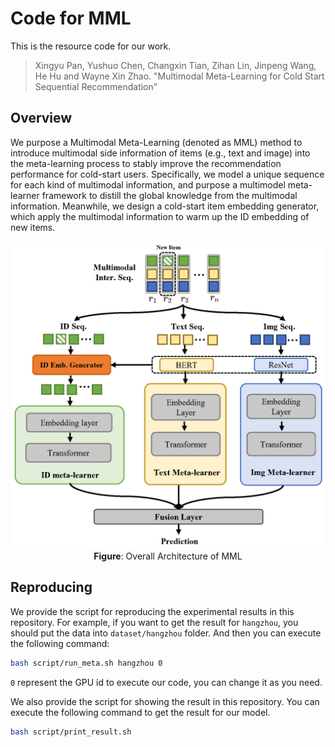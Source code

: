 # Code for MML

This is the resource code for our work.
> Xingyu Pan, Yushuo Chen, Changxin Tian, Zihan Lin, Jinpeng Wang, He Hu and Wayne Xin Zhao. "Multimodal Meta-Learning for Cold Start Sequential Recommendation"

## Overview
We purpose a Multimodal Meta-Learning (denoted as MML) method to introduce multimodal side information of items (e.g., text and image) into the meta-learning process to stably improve the recommendation performance for cold-start users. Specifically, we model a unique sequence for each kind of multimodal information, and purpose a multimodel meta-learner framework to distill the global knowledge from the multimodal information. Meanwhile, we design a cold-start item embedding generator, which apply the multimodal information to warm up the ID embedding of new items. 

<p align="center">
  <img src="model_fig.png" alt="MML structure" width="600">
  <br>
  <b>Figure</b>: Overall Architecture of MML
</p>

## Reproducing
We provide the script for reproducing the experimental results in this repository.
For example, if you want to get the result for `hangzhou`, 
you should put the data into `dataset/hangzhou` folder.
And then you can execute the following command:
```bash
bash script/run_meta.sh hangzhou 0
```
`0` represent the GPU id to execute our code, you can change it as you need. 

We also provide the script for showing the result in this repository.
You can execute the following command to get the result for our model.
```bash
bash script/print_result.sh
```
